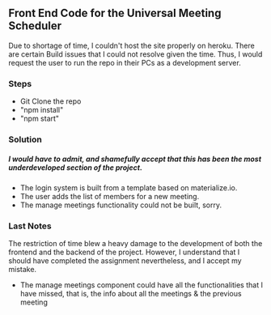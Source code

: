 ## Front End Code for the Universal Meeting Scheduler

Due to shortage of time, I couldn't host the site properly on heroku. There are certain Build issues that I could not resolve given the time. Thus, I would request the user to run the repo in their PCs as a development server.


### Steps
- Git Clone the repo
- "npm install"
- "npm start"

### Solution

##### I would have to admit, and shamefully accept that this has been the most underdeveloped section of the project.
- The login system is built from a template based on materialize.io. 
- The user adds the list of members for a new meeting.
- The manage meetings functionality could not be built, sorry.

### Last Notes
The restriction of time blew a heavy damage to the development of both the frontend and the backend of the project.
However, I understand that I should have completed the assignment nevertheless, and I accept my mistake. 

- The manage meetings component could have all the functionalities that I have missed, that is, the info about all the meetings & the previous meeting
